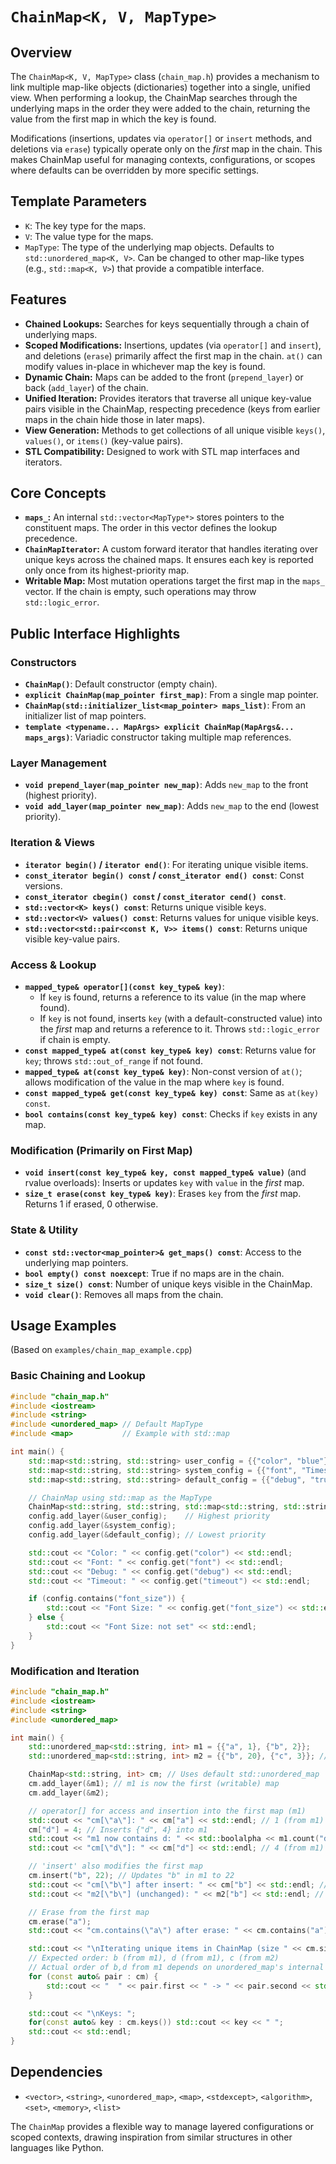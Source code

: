 # `ChainMap<K, V, MapType>`

## Overview

The `ChainMap<K, V, MapType>` class (`chain_map.h`) provides a mechanism to link multiple map-like objects (dictionaries) together into a single, unified view. When performing a lookup, the ChainMap searches through the underlying maps in the order they were added to the chain, returning the value from the first map in which the key is found.

Modifications (insertions, updates via `operator[]` or `insert` methods, and deletions via `erase`) typically operate only on the *first* map in the chain. This makes ChainMap useful for managing contexts, configurations, or scopes where defaults can be overridden by more specific settings.

## Template Parameters

-   `K`: The key type for the maps.
-   `V`: The value type for the maps.
-   `MapType`: The type of the underlying map objects. Defaults to `std::unordered_map<K, V>`. Can be changed to other map-like types (e.g., `std::map<K, V>`) that provide a compatible interface.

## Features

-   **Chained Lookups:** Searches for keys sequentially through a chain of underlying maps.
-   **Scoped Modifications:** Insertions, updates (via `operator[]` and `insert`), and deletions (`erase`) primarily affect the first map in the chain. `at()` can modify values in-place in whichever map the key is found.
-   **Dynamic Chain:** Maps can be added to the front (`prepend_layer`) or back (`add_layer`) of the chain.
-   **Unified Iteration:** Provides iterators that traverse all unique key-value pairs visible in the ChainMap, respecting precedence (keys from earlier maps in the chain hide those in later maps).
-   **View Generation:** Methods to get collections of all unique visible `keys()`, `values()`, or `items()` (key-value pairs).
-   **STL Compatibility:** Designed to work with STL map interfaces and iterators.

## Core Concepts

-   **`maps_`:** An internal `std::vector<MapType*>` stores pointers to the constituent maps. The order in this vector defines the lookup precedence.
-   **`ChainMapIterator`:** A custom forward iterator that handles iterating over unique keys across the chained maps. It ensures each key is reported only once from its highest-priority map.
-   **Writable Map:** Most mutation operations target the first map in the `maps_` vector. If the chain is empty, such operations may throw `std::logic_error`.

## Public Interface Highlights

### Constructors
-   **`ChainMap()`**: Default constructor (empty chain).
-   **`explicit ChainMap(map_pointer first_map)`**: From a single map pointer.
-   **`ChainMap(std::initializer_list<map_pointer> maps_list)`**: From an initializer list of map pointers.
-   **`template <typename... MapArgs> explicit ChainMap(MapArgs&... maps_args)`**: Variadic constructor taking multiple map references.

### Layer Management
-   **`void prepend_layer(map_pointer new_map)`**: Adds `new_map` to the front (highest priority).
-   **`void add_layer(map_pointer new_map)`**: Adds `new_map` to the end (lowest priority).

### Iteration & Views
-   **`iterator begin()` / `iterator end()`**: For iterating unique visible items.
-   **`const_iterator begin() const` / `const_iterator end() const`**: Const versions.
-   **`const_iterator cbegin() const` / `const_iterator cend() const`**.
-   **`std::vector<K> keys() const`**: Returns unique visible keys.
-   **`std::vector<V> values() const`**: Returns values for unique visible keys.
-   **`std::vector<std::pair<const K, V>> items() const`**: Returns unique visible key-value pairs.

### Access & Lookup
-   **`mapped_type& operator[](const key_type& key)`**:
    -   If `key` is found, returns a reference to its value (in the map where found).
    -   If `key` is not found, inserts `key` (with a default-constructed value) into the *first* map and returns a reference to it. Throws `std::logic_error` if chain is empty.
-   **`const mapped_type& at(const key_type& key) const`**: Returns value for `key`; throws `std::out_of_range` if not found.
-   **`mapped_type& at(const key_type& key)`**: Non-const version of `at()`; allows modification of the value in the map where `key` is found.
-   **`const mapped_type& get(const key_type& key) const`**: Same as `at(key) const`.
-   **`bool contains(const key_type& key) const`**: Checks if `key` exists in any map.

### Modification (Primarily on First Map)
-   **`void insert(const key_type& key, const mapped_type& value)`** (and rvalue overloads): Inserts or updates `key` with `value` in the *first* map.
-   **`size_t erase(const key_type& key)`**: Erases `key` from the *first* map. Returns 1 if erased, 0 otherwise.

### State & Utility
-   **`const std::vector<map_pointer>& get_maps() const`**: Access to the underlying map pointers.
-   **`bool empty() const noexcept`**: True if no maps are in the chain.
-   **`size_t size() const`**: Number of unique keys visible in the ChainMap.
-   **`void clear()`**: Removes all maps from the chain.

## Usage Examples

(Based on `examples/chain_map_example.cpp`)

### Basic Chaining and Lookup

```cpp
#include "chain_map.h"
#include <iostream>
#include <string>
#include <unordered_map> // Default MapType
#include <map>           // Example with std::map

int main() {
    std::map<std::string, std::string> user_config = {{"color", "blue"}, {"font", "Arial"}};
    std::map<std::string, std::string> system_config = {{"font", "Times New Roman"}, {"debug", "false"}};
    std::map<std::string, std::string> default_config = {{"debug", "true"}, {"timeout", "30"}};

    // ChainMap using std::map as the MapType
    ChainMap<std::string, std::string, std::map<std::string, std::string>> config;
    config.add_layer(&user_config);    // Highest priority
    config.add_layer(&system_config);
    config.add_layer(&default_config); // Lowest priority

    std::cout << "Color: " << config.get("color") << std::endl;          // "blue" (from user_config)
    std::cout << "Font: " << config.get("font") << std::endl;            // "Arial" (from user_config)
    std::cout << "Debug: " << config.get("debug") << std::endl;          // "false" (from system_config)
    std::cout << "Timeout: " << config.get("timeout") << std::endl;        // "30" (from default_config)

    if (config.contains("font_size")) {
        std::cout << "Font Size: " << config.get("font_size") << std::endl;
    } else {
        std::cout << "Font Size: not set" << std::endl;
    }
}
```

### Modification and Iteration

```cpp
#include "chain_map.h"
#include <iostream>
#include <string>
#include <unordered_map>

int main() {
    std::unordered_map<std::string, int> m1 = {{"a", 1}, {"b", 2}};
    std::unordered_map<std::string, int> m2 = {{"b", 20}, {"c", 3}}; // "b" in m1 will hide this

    ChainMap<std::string, int> cm; // Uses default std::unordered_map
    cm.add_layer(&m1); // m1 is now the first (writable) map
    cm.add_layer(&m2);

    // operator[] for access and insertion into the first map (m1)
    std::cout << "cm[\"a\"]: " << cm["a"] << std::endl; // 1 (from m1)
    cm["d"] = 4; // Inserts {"d", 4} into m1
    std::cout << "m1 now contains d: " << std::boolalpha << m1.count("d") << std::endl; // true
    std::cout << "cm[\"d\"]: " << cm["d"] << std::endl; // 4 (from m1)

    // 'insert' also modifies the first map
    cm.insert("b", 22); // Updates "b" in m1 to 22
    std::cout << "cm[\"b\"] after insert: " << cm["b"] << std::endl; // 22 (from m1)
    std::cout << "m2[\"b\"] (unchanged): " << m2["b"] << std::endl; // 20

    // Erase from the first map
    cm.erase("a");
    std::cout << "cm.contains(\"a\") after erase: " << cm.contains("a") << std::endl; // false

    std::cout << "\nIterating unique items in ChainMap (size " << cm.size() << "):" << std::endl;
    // Expected order: b (from m1), d (from m1), c (from m2)
    // Actual order of b,d from m1 depends on unordered_map's internal order.
    for (const auto& pair : cm) {
        std::cout << "  " << pair.first << " -> " << pair.second << std::endl;
    }

    std::cout << "\nKeys: ";
    for(const auto& key : cm.keys()) std::cout << key << " ";
    std::cout << std::endl;
}
```

## Dependencies
- `<vector>`, `<string>`, `<unordered_map>`, `<map>`, `<stdexcept>`, `<algorithm>`, `<set>`, `<memory>`, `<list>`

The `ChainMap` provides a flexible way to manage layered configurations or scoped contexts, drawing inspiration from similar structures in other languages like Python.
